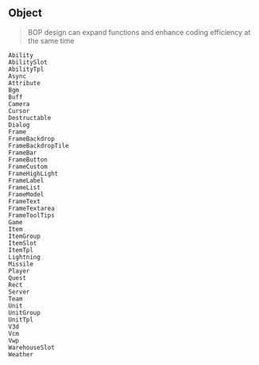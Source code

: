 ## Object

> BOP design can expand functions and enhance coding efficiency at the same time

```
Ability
AbilitySlot
AbilityTpl
Async
Attribute
Bgm
Buff
Camera
Cursor
Destructable
Dialog
Frame
FrameBackdrop
FrameBackdropTile
FrameBar
FrameButton
FrameCustom
FrameHighLight
FrameLabel
FrameList
FrameModel
FrameText
FrameTextarea
FrameToolTips
Game
Item
ItemGroup
ItemSlot
ItemTpl
Lightning
Missile
Player
Quest
Rect
Server
Team
Unit
UnitGroup
UnitTpl
V3d
Vcm
Vwp
WarehouseSlot
Weather
```
